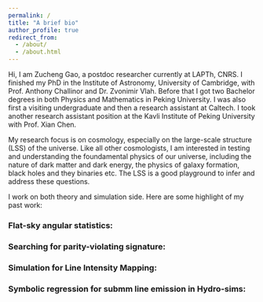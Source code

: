 ```yaml
---
permalink: /
title: "A brief bio"
author_profile: true
redirect_from: 
  - /about/
  - /about.html
---
```


Hi, I am Zucheng Gao, a postdoc researcher currently at LAPTh, CNRS. I finished my PhD in the Institute of Astronomy, University of Cambridge, with Prof. Anthony Challinor and Dr. Zvonimir Vlah. Before that I got two Bachelor degrees in both Physics and Mathematics in Peking University. I was also first a visiting undergraduate and then a research assistant at Caltech. I took another research assistant position at the Kavli Institute of Peking University with Prof. Xian Chen.

My research focus is on cosmology, especially on the large-scale structure (LSS) of the universe. Like all other cosmologists, I am interested in testing and understanding the foundamental physics of our universe, including the nature of dark matter and dark energy, the physics of galaxy formation, black holes and they binaries etc. The LSS is a good playground to infer and address these questions. 

I work on both theory and simulation side. Here are some highlight of my past work:

### Flat-sky angular statistics:

### Searching for parity-violating signature: 

### Simulation for Line Intensity Mapping:

### Symbolic regression for submm line emission in Hydro-sims:


